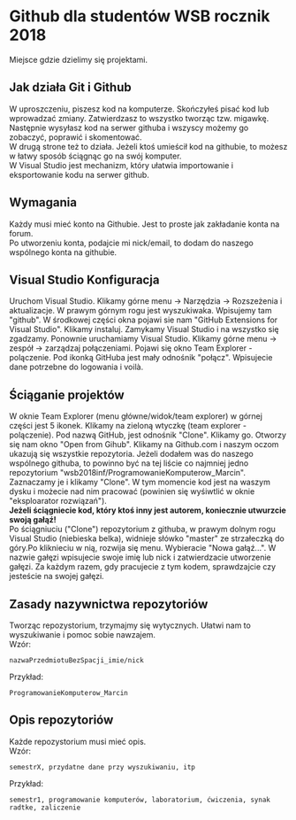 # Github dla studentów WSB rocznik 2018
Miejsce gdzie dzielimy się projektami.

## Jak działa Git i Github
W uproszczeniu, piszesz kod na komputerze. Skończyłeś pisać kod lub wprowadzać zmiany. Zatwierdzasz to wszystko tworząc tzw. migawkę. Następnie wysyłasz kod na serwer githuba i wszyscy możemy go zobaczyć, poprawić i skomentować.<br/>
W drugą strone też to działa. Jeżeli ktoś umieścił kod na githubie, to możesz w łatwy sposób ściągnąc go na swój komputer.<br/>
W Visual Studio jest mechanizm, który ułatwia importowanie i eksportowanie kodu na serwer github.

## Wymagania
Każdy musi mieć konto na Githubie. Jest to proste jak zakładanie konta na forum.<br/>
Po utworzeniu konta, podajcie mi nick/email, to dodam do naszego wspólnego konta na githubie.

## Visual Studio Konfiguracja
Uruchom Visual Studio. Klikamy górne menu -> Narzędzia -> Rozszeżenia i aktualizacje. W prawym górnym rogu jest wyszukiwaka. Wpisujemy tam "github". W środkowej części okna pojawi sie nam "GitHub Extensions for Visual Studio". Klikamy instaluj. Zamykamy Visual Studio i na wszystko się zgadzamy. Ponownie uruchamiamy Visual Studio. Klikamy górne menu -> zespół -> zarządzaj połączeniami. Pojawi się okno Team Explorer - polączenie. Pod ikonką GitHuba jest mały odnośnik "połącz". Wpisujecie dane potrzebne do logowania i voilà.

## Ściąganie projektów
W oknie Team Explorer (menu główne/widok/team explorer) w górnej części jest 5 ikonek. Klikamy na zieloną wtyczkę (team explorer - polączenie). Pod nazwą GitHub, jest odnośnik "Clone". Klikamy go. Otworzy się nam okno "Open from Gihub". Klikamy na Github.com i naszym oczom ukazują się wszystkie repozytoria. Jeżeli dodałem was do naszego wspólnego githuba, to powinno być na tej liście co najmniej jedno repozytorium "wsb2018inf/ProgramowanieKomputerow_Marcin". Zaznaczamy je i klikamy "Clone". W tym momencie kod jest na waszym dysku i możecie nad nim pracować (powinien się wyśiwtlić w oknie "eksploarator rozwiązań").  
**Jeżeli ściągniecie kod, który ktoś inny jest autorem, koniecznie utwurzcie swoją gałąź!**  
Po ściągniuciu ("Clone") repozytorium z githuba, w prawym dolnym rogu Visual Studio (niebieska belka), widnieje słówko "master" ze strzałeczką do góry.Po kliknieciu w nią, rozwija się menu. Wybieracie "Nowa gałąź...". W nazwie gałęzi wpisujecie swoje imię lub nick i zatwierdzacie utworzenie gałęzi. Za każdym razem, gdy pracujecie z tym kodem, sprawdzajcie czy jesteście na swojej gałęzi.

## Zasady nazywnictwa repozytoriów
Tworząc repozystorium, trzymajmy się wytycznych. Ułatwi nam to wyszukiwanie i pomoc sobie nawzajem.<br/>
Wzór:
```
nazwaPrzedmiotuBezSpacji_imie/nick
```
Przykład:
``` 
ProgramowanieKomputerow_Marcin 
```
 
## Opis repozytoriów
Każde repozystorium musi mieć opis.<br/>
Wzór:
```
semestrX, przydatne dane przy wyszukiwaniu, itp
```
Przykład:
```
semestr1, programowanie komputerów, laboratorium, ćwiczenia, synak radtke, zaliczenie
```

